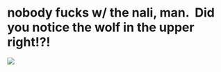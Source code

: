 <!--
id: 556546969
link: http://tumblr.atmos.org/post/556546969/nobody-fucks-w-the-nali-man-did-you-notice-the
slug: nobody-fucks-w-the-nali-man-did-you-notice-the
date: Wed Apr 28 2010 13:04:00 GMT-0700 (PDT)
publish: 2010-04-028
tags: 
title: nobody fucks w/ the nali, man.  Did you notice the wolf in the upper right!?!
-->


nobody fucks w/ the nali, man.  Did you notice the wolf in the upper right!?!
=============================================================================

![](http://25.media.tumblr.com/tumblr_l1lrraclhT1qz4sngo1_500.jpg)

